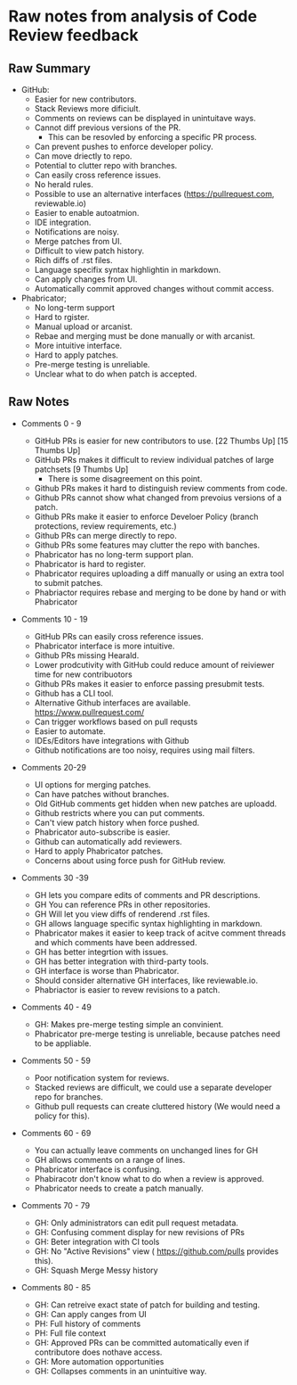 # Raw notes from analysis of Code Review feedback

## Raw Summary

* GitHub:
  * Easier for new contributors.
  * Stack Reviews more dificiult.
  * Comments on reviews can be displayed in unintuitave ways.
  * Cannot diff previous versions of the PR.
    * This can be resovled by enforcing a specific PR process.
  * Can prevent pushes to enforce developer policy.
  * Can move driectly to repo.
  * Potential to clutter repo with branches.
  * Can easily cross reference issues.
  * No herald rules.
  * Possible to use an alternative interfaces (https://pullrequest.com, reviewable.io)
  * Easier to enable autoatmion.
  * IDE integration.
  * Notifications are noisy.
  * Merge patches from UI.
  * Difficult to view patch history.
  * Rich diffs of .rst files.
  * Language specifix syntax highlightin in markdown.
  * Can apply changes from UI.
  * Automatically commit approved changes without commit access.
* Phabricator;
  * No long-term support
  * Hard to rgister.
  * Manual upload or arcanist.
  * Rebae and merging must be done manually or with arcanist.
  * More intuitive interface.
  * Hard to apply patches.
  * Pre-merge testing is unreliable.
  * Unclear what to do when patch is accepted.

## Raw Notes

* Comments 0 - 9
  * GitHub PRs is easier for new contributors to use. [22 Thumbs Up] [15 Thumbs Up]
  * GitHub PRs makes it difficult to review individual patches of large patchsets [9 Thumbs Up]
    * There is some disagreement on this point.
  * Github PRs makes it hard to distinguish review comments from code.
  * Github PRs cannot show what changed from prevoius versions of a patch.
  * Github PRs make it easier to enforce Develoer Policy (branch protections, review requirements, etc.)
  * Github PRs can merge directly to repo.
  * Github PRs some features may clutter the repo with banches.
  * Phabricator has no long-term support plan.
  * Phabricator is hard to register.
  * Phabricator requires uploading a diff manually or using an extra tool to submit patches.
  * Phabriactor requires rebase and merging to be done by hand or with Phabricator
* Comments 10 - 19
  * GitHub PRs can easily cross reference issues.
  * Phabricator interface is more intuitive.
  * Github PRs missing Hearald.
  * Lower prodcutivity with GitHub could reduce amount of reiviewer time for new contribuotors
  * Github PRs makes it easier to enforce passing presubmit tests.
  * Github has a CLI tool.
  * Alternative Github interfaces are available. https://www.pullrequest.com/
  * Can trigger workflows based on pull requsts
  * Easier to automate.
  * IDEs/Editors have integrations with Github
  * Github notifications are too noisy, requires using mail filters.

* Comments 20-29
  * UI options for merging patches.
  * Can have patches without branches.
  * Old GitHub comments get hidden when new patches are uploadd.
  * Github restricts where you can put comments.
  * Can't view patch history when force pushed.
  * Phabricator auto-subscribe is easier.
  * Github can automatically add reviewers.
  * Hard to apply Phabricator patches.
  * Concerns about using force push for GitHub review.
* Comments 30 -39
  * GH lets you compare edits of comments and PR descriptions.
  * GH You can reference PRs in other repositories.
  * GH Will let you view diffs of renderend .rst files.
  * GH allows language specific syntax highlighting in markdown.
  * Phabricator makes it easier to keep track of acitve comment threads and which comments have been addressed.
  * GH has better integrtion with issues.
  * GH has better integration with third-party tools.
  * GH interface is worse than Phabricator.
  * Should consider alternative GH interfaces, like reviewable.io.
  * Phabriactor is easier to revew revisions to a patch.
* Comments 40 - 49
  * GH: Makes pre-merge testing simple an convinient.
  * Phabricator pre-merge testing is unreliable, because patches need to be appliable.
* Comments 50 - 59
  * Poor notification system for reviews.
  * Stacked reviews are difficult, we could use a separate developer repo for branches.
  * Github pull requests can create cluttered history (We would need a policy for this).
* Comments 60 - 69
  * You can actually leave comments on unchanged lines for GH
  * GH allows comments on a range of lines.
  * Phabricator interface is confusing.
  * Phabiracotr don't know what to do when a review is approved.
  * Phabricator needs to create a patch manually.
* Comments 70 - 79
  * GH: Only administrators can edit pull request metadata.
  * GH: Confusing comment display for new revisions of PRs
  * GH: Beter integration with CI tools
  * GH: No "Active Revisions" view ( https://github.com/pulls provides this).
  * GH: Squash Merge Messy history
* Comments 80 - 85
  * GH: Can retreive exact state of patch for building and testing.
  * GH: Can apply canges from UI
  * PH: Full history of comments
  * PH: Full file context
  * GH: Approved PRs can be committed automatically even if contributore does nothave access.
  * GH: More automation opportunities
  * GH: Collapses comments in an unintuitive way.
